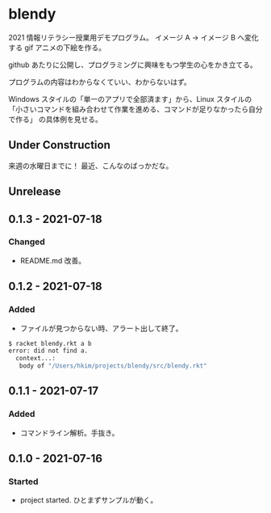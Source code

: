 # blendy
2021 情報リテラシー授業用デモプログラム。
イメージ A -> イメージ B へ変化する gif アニメの下絵を作る。

github あたりに公開し、プログラミングに興味をもつ学生の心をかき立てる。

プログラムの内容はわからなくていい、わからないはず。

Windows スタイルの「単一のアプリで全部済ます」から、Linux スタイルの
「小さいコマンドを組み合わせて作業を進める、コマンドが足りなかったら自分で作る」
の具体例を見せる。

## Under Construction
来週の水曜日までに！
最近、こんなのばっかだな。

## Unrelease

## 0.1.3 - 2021-07-18
### Changed
- README.md 改善。

## 0.1.2 - 2021-07-18
### Added
- ファイルが見つからない時、アラート出して終了。

```sh
$ racket blendy.rkt a b
error: did not find a.
  context...:
   body of "/Users/hkim/projects/blendy/src/blendy.rkt"
```

## 0.1.1 - 2021-07-17
### Added
- コマンドライン解析。手抜き。

## 0.1.0 - 2021-07-16
### Started
- project started. ひとまずサンプルが動く。